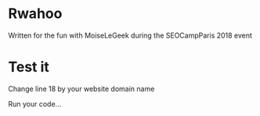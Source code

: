 # Rwahoo
Written for the fun with MoiseLeGeek during the SEOCampParis 2018 event

# Test it
Change line 18 by your website domain name

Run your code...
